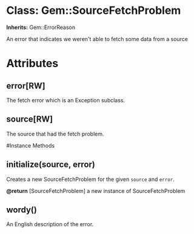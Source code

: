 # Class: Gem::SourceFetchProblem
**Inherits:** Gem::ErrorReason
    

An error that indicates we weren't able to fetch some data from a source


# Attributes
## error[RW] [](#attribute-i-error)
The fetch error which is an Exception subclass.

## source[RW] [](#attribute-i-source)
The source that had the fetch problem.


#Instance Methods
## initialize(source, error) [](#method-i-initialize)
Creates a new SourceFetchProblem for the given `source` and `error`.

**@return** [SourceFetchProblem] a new instance of SourceFetchProblem

## wordy() [](#method-i-wordy)
An English description of the error.

